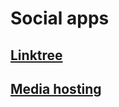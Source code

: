 # Social apps
## [Linktree](https://teaguehannam.com)
## [Media hosting](https://media.teaguehannam.com)
